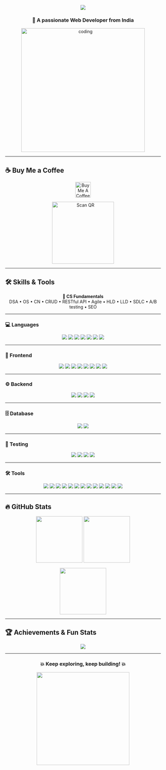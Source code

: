 <!-- Beautiful GitHub README for keshavjha005 -->

<p align="center">
  <img src="https://readme-typing-svg.herokuapp.com?font=Fira+Code&size=25&pause=1000&color=58A6FF&center=true&vCenter=true&width=500&lines=Hi+%F0%9F%91%8B%2C+I'm+Keshav+Jha;Full+Stack+Developer;Open+Source+Enthusiast;Always+Learning+New+Things">
</p>

<h3 align="center">🚀 A passionate Web Developer from India</h3>

<p align="center">
  <img src="https://user-images.githubusercontent.com/112645121/213100923-5b225bd3-b2eb-4e9f-b486-a5f2e7ea1ae9.png" alt="coding" width="400"/>
</p>

---

## ☕ Buy Me a Coffee  

<p align="center">
  <a href="https://buymeacoffee.com/jharajiv92n" target="_blank">
    <img src="https://cdn.buymeacoffee.com/buttons/v2/default-yellow.png" height="50" alt="Buy Me A Coffee" />
  </a>
</p>

<p align="center">
  <img src="https://drive.google.com/file/d/1kp4gjn7uDDq3OKDwz8A94bWATDb5wRpV/view?usp=sharing" alt="Scan QR" width="200"/>
</p>

---

## 🛠️ Skills & Tools  

<p align="center">
<b>📘 CS Fundamentals</b><br/>
DSA • OS • CN • CRUD • RESTful API • Agile • HLD • LLD • SDLC • A/B testing • SEO
</p>

---

### 💻 Languages  
<p align="center">
<img src="https://img.shields.io/badge/Java-orange?logo=java&logoColor=white" />
<img src="https://img.shields.io/badge/C++-00599C?logo=cplusplus&logoColor=white" />
<img src="https://img.shields.io/badge/Python-3776AB?logo=python&logoColor=white" />
<img src="https://img.shields.io/badge/PHP-777BB4?logo=php&logoColor=white" />
<img src="https://img.shields.io/badge/JavaScript-F7DF1E?logo=javascript&logoColor=black" />
<img src="https://img.shields.io/badge/HTML5-E34F26?logo=html5&logoColor=white" />
<img src="https://img.shields.io/badge/CSS3-1572B6?logo=css3&logoColor=white" />
</p>

---

### 🎨 Frontend  
<p align="center">
<img src="https://img.shields.io/badge/React-20232A?logo=react&logoColor=61DAFB" />
<img src="https://img.shields.io/badge/Redux-764ABC?logo=redux&logoColor=white" />
<img src="https://img.shields.io/badge/Next.js-black?logo=next.js&logoColor=white" />
<img src="https://img.shields.io/badge/Bootstrap-7952B3?logo=bootstrap&logoColor=white" />
<img src="https://img.shields.io/badge/TailwindCSS-38B2AC?logo=tailwind-css&logoColor=white" />
<img src="https://img.shields.io/badge/Webpack-8DD6F9?logo=webpack&logoColor=black" />
<img src="https://img.shields.io/badge/Vite-646CFF?logo=vite&logoColor=white" />
<img src="https://img.shields.io/badge/UI%2FUX-FF4088?logo=figma&logoColor=white" />
</p>

---

### ⚙️ Backend  
<p align="center">
<img src="https://img.shields.io/badge/Node.js-339933?logo=node.js&logoColor=white" />
<img src="https://img.shields.io/badge/Express.js-000000?logo=express&logoColor=white" />
<img src="https://img.shields.io/badge/Django-092E20?logo=django&logoColor=white" />
<img src="https://img.shields.io/badge/JWT-black?logo=jsonwebtokens&logoColor=white" />
</p>

---

### 🗄️ Database  
<p align="center">
<img src="https://img.shields.io/badge/MySQL-005C84?logo=mysql&logoColor=white" />
<img src="https://img.shields.io/badge/PostgreSQL-316192?logo=postgresql&logoColor=white" />
</p>

---

### 🧪 Testing  
<p align="center">
<img src="https://img.shields.io/badge/Selenium-43B02A?logo=selenium&logoColor=white" />
<img src="https://img.shields.io/badge/Playwright-2EAD33?logo=playwright&logoColor=white" />
<img src="https://img.shields.io/badge/Jest-C21325?logo=jest&logoColor=white" />
<img src="https://img.shields.io/badge/Postman-FF6C37?logo=postman&logoColor=white" />
</p>

---

### 🛠️ Tools  
<p align="center">
<img src="https://img.shields.io/badge/Git-F05032?logo=git&logoColor=white" />
<img src="https://img.shields.io/badge/GitHub-181717?logo=github&logoColor=white" />
<img src="https://img.shields.io/badge/Vercel-000000?logo=vercel&logoColor=white" />
<img src="https://img.shields.io/badge/AWS-232F3E?logo=amazon-aws&logoColor=white" />
<img src="https://img.shields.io/badge/GCP-4285F4?logo=google-cloud&logoColor=white" />
<img src="https://img.shields.io/badge/Figma-F24E1E?logo=figma&logoColor=white" />
<img src="https://img.shields.io/badge/Canva-00C4CC?logo=canva&logoColor=white" />
<img src="https://img.shields.io/badge/n8n-4B32C3?logo=n8n&logoColor=white" />
<img src="https://img.shields.io/badge/Bubble.io-1E1E1E?logo=bubble&logoColor=white" />
<img src="https://img.shields.io/badge/Google%20Analytics-E37400?logo=google-analytics&logoColor=white" />
<img src="https://img.shields.io/badge/CRM-0078D4?logo=microsoft-dynamics&logoColor=white" />
<img src="https://img.shields.io/badge/CI%2FCD-2088FF?logo=github-actions&logoColor=white" />
<img src="https://img.shields.io/badge/ChatGPT-74aa9c?logo=openai&logoColor=white" />
</p>

---

## 🔥 GitHub Stats  

<p align="center">
  <img src="https://github-readme-stats.vercel.app/api?username=keshavjha005&show_icons=true&theme=tokyonight" height="150"/>
  <img src="https://github-readme-streak-stats.herokuapp.com?user=keshavjha005&theme=tokyonight" height="150"/>
</p>

<p align="center">
  <img src="https://github-readme-stats.vercel.app/api/top-langs/?username=keshavjha005&layout=compact&theme=tokyonight" height="150"/>
</p>

---

## 🏆 Achievements & Fun Stats  

<p align="center">
  <img src="https://github-profile-trophy.vercel.app/?username=keshavjha005&theme=tokyonight&row=1&column=7" />
</p>



---

<h3 align="center">💥 Keep exploring, keep building! 💥</h3>

<p align="center">
  <img src="https://media.giphy.com/media/L8K62iTDkzGX6/giphy.gif" width="300">
</p>
